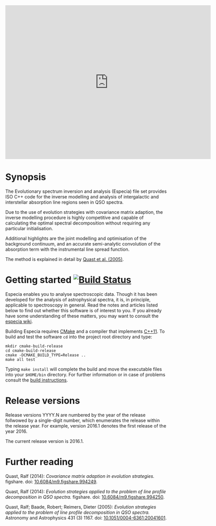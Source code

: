 <iframe src="https://widgets.figshare.com/articles/994250/embed?show_title=0" width="640" height="480" frameborder="0"></iframe>
  
# Synopsis

The Evolutionary spectrum inversion and analysis (Especia) file set
provides ISO C++ code for the inverse modelling and analysis of intergalactic and
interstellar absorption line regions seen in QSO spectra.

Due to the use of evolution strategies with covariance matrix adaption, the inverse
modelling procedure is highly competitive and capable of calculating the optimal
spectral decomposition without requiring any particular initialisation.

Additional highlights are the joint modelling and optimisation of the background
continuum, and an accurate semi-analytic convolution of the absorption term with
the instrumental line spread function.

The method is explained in detail by
[Quast et al. (2005)](http://dx.doi.org/10.1051/0004-6361:20041601).


# Getting started [![Build Status](https://travis-ci.org/octoflar/especia.svg?branch=master)](https://travis-ci.org/octoflar/especia)

Especia enables you to analyse spectroscopic data. Though it has been developed
for the analysis of astrophysical spectra, it is, in principle, applicable to
spectroscopy in general. Read the notes and articles listed below to find out
whether this software is of interest to you. If you already have some understanding
of these matters, you may want to consult the 
[especia wiki](https://github.com/octoflar/especia/wiki).

Building Especia requires [CMake](https://cmake.org) and a compiler that implements
[C++11](https://en.wikipedia.org/wiki/C%2B%2B11). To build and test the software
`cd` into the project root directory and type:

    mkdir cmake-build-release
    cd cmake-build-release
    cmake -DCMAKE_BUILD_TYPE=Release ..
    make all test

Typing `make install` will complete the build and move the executable files into your
`$HOME/bin` directory. For further information or in case of problems consult the
[build instructions](https://github.com/octoflar/especia/wiki/Build-instructions).


# Release versions

Release versions YYYY.N are numbered by the year of the release follwowed by a
single-digit number, which enumerates the release within the release year. For
example, version 2016.1 denotes the first release of the year 2016.

The current release version is 2016.1. 


# Further reading

Quast, Ralf (2014): *Covariance matrix adaption in evolution strategies.* figshare.
doi: [10.6084/m9.figshare.994249](https://doi.org/10.6084/m9.figshare.994249).

Quast, Ralf (2014): *Evolution strategies applied to the problem of line profile decomposition in QSO spectra.* figshare.
doi: [10.6084/m9.figshare.994250](https://doi.org/10.6084/m9.figshare.994250).

Quast, Ralf; Baade, Robert; Reimers, Dieter (2005): *Evolution strategies applied to the problem of line profile decomposition in QSO spectra.*
Astronomy and Astrophysics 431 (3) 1167.
doi: [10.1051/0004-6361:20041601](http://dx.doi.org/10.1051/0004-6361:20041601).
